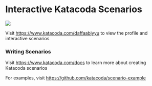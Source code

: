 # Interactive Katacoda Scenarios

[![](http://shields.katacoda.com/katacoda/daffaabiyyu/count.svg)](https://www.katacoda.com/daffaabiyyu "Get your profile on Katacoda.com")

Visit https://www.katacoda.com/daffaabiyyu to view the profile and interactive scenarios

### Writing Scenarios
Visit https://www.katacoda.com/docs to learn more about creating Katacoda scenarios

For examples, visit https://github.com/katacoda/scenario-example
